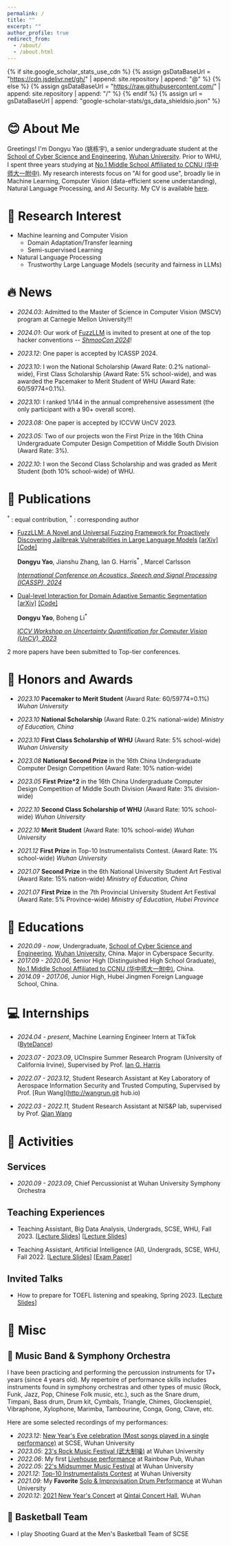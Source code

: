 ```yaml
---
permalink: /
title: ""
excerpt: ""
author_profile: true
redirect_from: 
  - /about/
  - /about.html
---
```

{% if site.google_scholar_stats_use_cdn %}
{% assign gsDataBaseUrl = "https://cdn.jsdelivr.net/gh/" | append: site.repository | append: "@" %}
{% else %}
{% assign gsDataBaseUrl = "https://raw.githubusercontent.com/" | append: site.repository | append: "/" %}
{% endif %}
{% assign url = gsDataBaseUrl | append: "google-scholar-stats/gs_data_shieldsio.json" %}

<span class='anchor' id='about-me'></span>

# 😊 About Me

Greetings!
I'm Dongyu Yao (姚栋宇), a senior undergraduate student at the [School of Cyber Science and Engineering](http://cse.whu.edu.cn/index.htm), [Wuhan University](https://www.whu.edu.cn/).  Prior to WHU, I spent three years studying at [No.1 Middle School Affiliated to CCNU (华中师大一附中)](http://www.hzsdyfz.com.cn). My research interests focus on "AI for good use", broadly lie in Machine Learning, Computer Vision (data-efficient scene understanding), Natural Language Processing, and AI Security. My CV is available [here](..\document\CV_Dongyu_Yao.pdf).

# 🔬 Research Interest

- Machine learning and Computer Vision
  - Domain Adaptation/Transfer learning
  - Semi-supervised Learning
- Natural Language Processing
  - Trustworthy Large Language Models (security and fairness in LLMs)

# 🔥 News

- *2024.03*: Admitted to the Master of Science in Computer Vision (MSCV) program at Carnegie Mellon University!!!

- *2024.01*: Our work of [FuzzLLM](https://arxiv.org/abs/2309.05274) is invited to present at one of the top hacker conventions -- [*ShmooCon 2024*](https://www.shmoocon.org/speakers/#fuzzllm)!

- *2023.12*: One paper is accepted by ICASSP 2024.

- *2023.10*: I won the National Scholarship (Award Rate: 0.2% national-wide), First Class Scholarship (Award Rate: 5% school-wide), and was awarded the Pacemaker to Merit Student of WHU (Award Rate: 60/59774=0.1%).
- *2023.10:* I ranked 1/144 in the annual comprehensive assessment (the only participant with a 90+ overall score).
- *2023.08:* One paper is accepted by ICCVW UnCV 2023.
- *2023.05:* Two of our projects won the First Prize in the 16th China Undergraduate Computer Design Competition of Middle South Division (Award Rate: 3%).
- *2022.10*: I won the Second Class Scholarship and was graded as Merit Student (both 10% school-wide) of WHU.

# 📝 Publications

<sup>&dagger;</sup> : equal contribution, <sup>*</sup> : corresponding author

- [FuzzLLM: A Novel and Universal Fuzzing Framework for Proactively Discovering Jailbreak Vulnerabilities in Large Language Models](https://ieeexplore.ieee.org/document/10448041) [[arXiv]](https://arxiv.org/abs/2309.05274) [[Code]](https://github.com/RainJamesY/FuzzLLM)

  **Dongyu Yao**, Jianshu Zhang, Ian G. Harris<sup>*</sup> , Marcel Carlsson

  [*International Conference on Acoustics, Speech and Signal Processing (ICASSP), 2024*](https://cmsworkshops.com/ICASSP2024/papers/accepted_papers.php)

- [Dual-level Interaction for Domain Adaptive Semantic Segmentation](https://openaccess.thecvf.com/content/ICCV2023W/UnCV/html/Yao_Dual-Level_Interaction_for_Domain_Adaptive_Semantic_Segmentation_ICCVW_2023_paper.html) [[arXiv]](https://arxiv.org/abs/2307.07972) [[Code]](https://github.com/RainJamesY/DIDA)

  **Dongyu Yao**, Boheng Li<sup>*</sup>

  [*ICCV Workshop on Uncertainty Quantification for Computer Vision (UnCV), 2023*](https://uncv2023.github.io/papers/)

2 more papers have been submitted to Top-tier conferences.

## <!-- 🖨️In submission & Preprint-->

# 🏅 Honors and Awards

- *2023.10* **Pacemaker to Merit Student** (Award Rate: 60/59774=0.1%) *Wuhan University*

- *2023.10* **National Scholarship** (Award Rate: 0.2% national-wide) *Ministry of Education, China*
- *2023.10* **First Class Scholarship of WHU** (Award Rate: 5% school-wide) *Wuhan University*
- *2023.08* **National Second Prize** in the 16th China Undergraduate Computer Design Competition (Award Rate: 10% nation-wide)
- *2023.05* **First Prize*2** in the 16th China Undergraduate Computer Design Competition of Middle South Division (Award Rate: 3% division-wide)
- *2022.10* **Second Class Scholarship of WHU** (Award Rate: 10% school-wide) *Wuhan University*
- *2022.10* **Merit Student** (Award Rate: 10% school-wide) *Wuhan University*
- *2021.12* **First Prize** in Top-10 Instrumentalists Contest. (Award Rate: 1% school-wide) *Wuhan University*
- *2021.07* **Second Prize** in the 6th National University Student Art Festival (Award Rate: 15% nation-wide) *Ministry of Education, China*
- *2021.07* **First Prize** in the 7th Provincial University Student Art Festival (Award Rate: 5% Province-wide) *Ministry of Education, Hubei Province*

# 📖 Educations

- *2020.09 - now*, Undergraduate, [School of Cyber Science and Engineering](http://cse.whu.edu.cn/index.htm), [Wuhan University](https://www.whu.edu.cn/), China. Major in Cyberspace Security.
- *2017.09 - 2020.06*, Senior High (Distinguished High School Graduate), [No.1 Middle School Affiliated to CCNU (华中师大一附中)](http://www.hzsdyfz.com.cn), China.
- *2014.09 - 2017.06*, Junior High, Hubei Jingmen Foreign Language School, China.

# 💻 Internships

- *2024.04 - present*, Machine Learning Engineer Intern at TikTok ([ByteDance](https://www.bytedance.com/))

- *2023.07 - 2023.09*, UCInspire Summer Research Program (University of California Irvine), Supervised by Prof. [Ian G. Harris](https://www.ics.uci.edu/~harris/index.html)
- *2022.07 - 2023.12*, Student Research Assistant at Key Laboratory of Aerospace Information Security and Trusted Computing, Supervised by Prof. [Run Wang](http://wangrun.git
  hub.io)
- *2022.03 - 2022.11,* Student Research Assistant at NIS&P lab, supervised by Prof. [Qian Wang](http://nisplab.whu.edu.cn/people.html)

# 🎢 Activities

## Services

- *2020.09 - 2023.09*, Chief Percussionist at Wuhan University Symphony Orchestra

## Teaching Experiences

- Teaching Assistant, Big Data Analysis, Undergrads, SCSE, WHU, Fall 2023. [[Lecture Slides](..\slides\Nasty_teacher.pdf)] [[Lecture Slides](..\slides\FuzzLLM.pdf)]

- Teaching Assistant, Artificial Intelligence (AI), Undergrads, SCSE, WHU, Fall 2022. [[Lecture Slides](..\slides\Introduction_to_DeepLearning.pdf)] [[Exam Paper](..\slides\AIFinalExam-Fall2022.pdf)]

## Invited Talks

- How to prepare for TOEFL listening and speaking, Spring 2023. [[Lecture Slides](..\slides\托福听力口语分享.pdf)]

# 🍲 Misc

## 🥁 Music Band & Symphony Orchestra

I have been practicing and performing the percussion instruments  for 17+ years (since 4 years old). My repertoire of performance skills includes instruments found in symphony orchestras and other types of music (Rock, Funk, Jazz, Pop, Chinese Folk music, etc.), such as the Snare drum, Timpani, Bass drum, Drum kit, Cymbals, Triangle, Chimes, Glockenspiel, Vibraphone, Xylophone, Marimba, Tambourine, Conga, Gong, Clave, etc.

Here are some selected recordings of my performances:

- *2023.12*: [New Year's Eve celebration (Most songs played in a single performance)](https://www.bilibili.com/video/BV1Hi4y1r7f5/) at SCSE, Wuhan University
- *2023.05*: [23&#39;s Rock Music Festival (武大制噪)](https://www.bilibili.com/video/BV1TP411X7Xo/) at Wuhan University
- *2022.06*: My first [Livehouse performance](https://www.bilibili.com/video/BV1sv4y1g7qN/?share_source=copy_web&vd_source=8f0429a3bfdcc372918b74988b4ea093) at Rainbow Pub, Wuhan
- *2022.05*: [22&#39;s Midsummer Music Festival](https://www.bilibili.com/video/BV1qr4y1E7sh/?share_source=copy_web&vd_source=8f0429a3bfdcc372918b74988b4ea093) at Wuhan University
- *2021.12*: [Top-10 Instrumentalists Contest](https://www.bilibili.com/video/BV1R3411476T/) at Wuhan University
- *2021.09*: My **Favorite** [Solo & Improvisation Drum Performance](https://www.bilibili.com/video/BV1aQ4y167AX/) at Wuhan University
- *2020.12*: [2021 New Year&#39;s Concert](https://www.bilibili.com/video/BV1Qp4y1q7yd/?share_source=copy_web&vd_source=8f0429a3bfdcc372918b74988b4ea093) at [Qintai Concert Hall](https://qtconcerthall.polyt.cn/#/), Wuhan

## <!--🎤 Voice & Eloquence -->

<!--I developed a strong passion for delivering English speeches during my junior school years, after winning several championships in English speaking contests.-->

## 🏀 Basketball Team

- I play Shooting Guard at the Men's Basketball Team of SCSE
